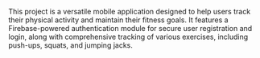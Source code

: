 This project is a versatile mobile application designed to help users track their physical activity and maintain their fitness goals. It features a Firebase-powered authentication module for secure user registration and login, along with comprehensive tracking of various exercises, including push-ups, squats, and jumping jacks.
